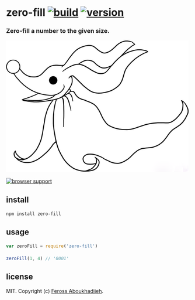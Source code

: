 # zero-fill [![build](http://img.shields.io/travis/feross/zero-fill.svg)](https://travis-ci.org/feross/zero-fill) [![version](http://img.shields.io/npm/v/zero-fill.svg)](https://npmjs.org/package/zero-fill)

### Zero-fill a number to the given size.

![zero](https://raw.githubusercontent.com/feross/zero-fill/master/img.png)

[![browser support](https://ci.testling.com/feross/zero-fill.png)](https://ci.testling.com/feross/zero-fill)

## install

```
npm install zero-fill
```

## usage

```js
var zeroFill = require('zero-fill')

zeroFill(1, 4) // '0001'
```

## license

MIT. Copyright (c) [Feross Aboukhadijeh](http://feross.org).
